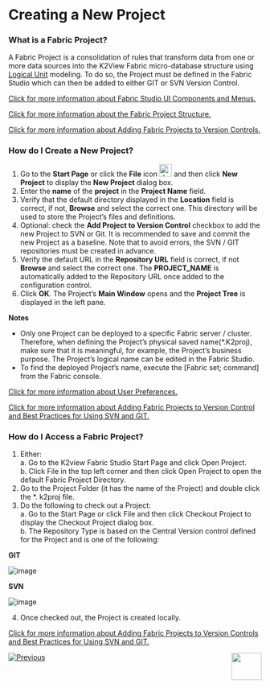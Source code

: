 # Creating a New Project

### What is a Fabric Project?
A Fabric Project is a consolidation of rules that transform data from one or more data sources into the K2View Fabric micro-database structure using [Logical Unit](https://github.com/k2view-academy/K2View-Academy/blob/fa76f26211c76653e78f8848f33146529ff2ce41/articles/03_logical_units/01_LU_overview.md) modeling. To do so, the Project must be defined in the Fabric Studio which can then be added to either GIT or SVN Version Control. 

[Click for more information about Fabric Studio UI Components and Menus.](https://github.com/k2view-academy/K2View-Academy/blob/fa76f26211c76653e78f8848f33146529ff2ce41/articles/04_fabric_studio/01_UI_components_and_menus.md)

[Click for more information about the Fabric Project Structure.](https://github.com/k2view-academy/K2View-Academy/blob/fa76f26211c76653e78f8848f33146529ff2ce41/articles/04_fabric_studio/08_fabric_project_tree.md)

[Click for more information about Adding Fabric Projects to Version Controls.](https://github.com/k2view-academy/K2View-Academy/blob/fa76f26211c76653e78f8848f33146529ff2ce41/articles/04_fabric_studio/06_adding_fabric_projects_to_version_control.md)


### How do I Create a New Project?

1. Go to the **Start Page** or click the **File** icon <img src="https://github.com/k2view-academy/K2View-Academy/blob/master/articles/04_fabric_studio/images/04_05_01%20New%20Project%20icon.jpg" alt="drawing" width="25"/> and then click **New Project** to display the **New Project** dialog box.
2. Enter the **name** of the **project** in the **Project Name** field. 
3. Verify that the default directory displayed in the **Location** field is correct, if not, **Browse** and select the correct one. This directory will be used to store the Project’s files and definitions.
4. Optional: check the **Add Project to Version Control** checkbox to add the new Project to SVN or Git. It is recommended to save and commit the new Project as a baseline.
Note that to avoid errors, the SVN / GIT repositories must be created in advance.
5. Verify the default URL in the **Repository URL** field is correct, if not **Browse** and select the correct one. The **PROJECT_NAME** is automatically added to the Repository URL once added to the configuration control.
6. Click **OK**. The Project’s **Main Window** opens and the **Project Tree** is displayed in the left pane. 


**Notes**
* Only one Project can be deployed to a specific Fabric server / cluster. Therefore, when defining the Project’s physical saved name(*.K2proj), make sure that it is meaningful, for example, the Project’s business purpose.  The Project’s logical name can be edited in the Fabric Studio. 
* To find the deployed Project’s name, execute the [Fabric set; command] from the Fabric console.
 
[Click for more information about User Preferences.](https://github.com/k2view-academy/K2View-Academy/blob/fa76f26211c76653e78f8848f33146529ff2ce41/articles/04_fabric_studio/04_user_preferences.md)

[Click for more information about Adding Fabric Projects to Version Control and Best Practices for Using SVN and GIT.](https://github.com/k2view-academy/K2View-Academy/blob/fa76f26211c76653e78f8848f33146529ff2ce41/articles/04_fabric_studio/06_adding_fabric_projects_to_version_control.md)

### How do I Access a Fabric Project?

1. Either:\
   a. Go to the K2view Fabric Studio Start Page and click Open Project.\
   b. Click File in the top left corner and then click Open Project to open the default Fabric Project Directory.     
2. Go to the Project Folder (it has the name of the Project) and double click the *. k2proj file.
3. Do the following to check out a Project:\
   a. Go to the Start Page or click File and then click Checkout Project to display the Checkout Project dialog box.\
   b. The Repository Type is based on the Central Version control defined for the Project and is one of the following:

**GIT**

![image](https://github.com/k2view-academy/K2View-Academy/blob/master/articles/04_fabric_studio/images/04_05_02%20GIT.jpg)


**SVN** 

![image](https://github.com/k2view-academy/K2View-Academy/blob/master/articles/04_fabric_studio/images/04_05_03%20SVN.jpg)

4. Once checked out, the Project is created locally.

[Click for more information about Adding Fabric Projects to Version Controls and Best Practices for Using SVN and GIT.](https://github.com/k2view-academy/K2View-Academy/blob/fa76f26211c76653e78f8848f33146529ff2ce41/articles/04_fabric_studio/06_adding_fabric_projects_to_version_control.md)

 
[![Previous](https://github.com/k2view-academy/K2View-Academy/blob/master/articles/images/Previous.png)](https://github.com/k2view-academy/K2View-Academy/blob/master/articles/04_general/04_user_preferences.md)[<img align="right" width="60" height="54" src="https://github.com/k2view-academy/K2View-Academy/blob/master/articles/images/Next.png">](https://github.com/k2view-academy/K2View-Academy/blob/master/articles/04_general/06_adding_fabric_projects_to_version_control.md)


